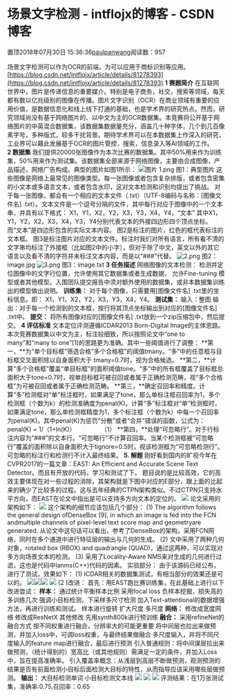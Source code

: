 
# 场景文字检测 - intflojx的博客 - CSDN博客


置顶2018年07月30日 15:36:36[paulpanwang](https://me.csdn.net/intflojx)阅读数：957


场景文字检测可以作为OCR的前端，为可以应用于商标识别等应用。
[https://blog.csdn.net/intflojx/article/details/81278393](https://blog.csdn.net/intflojx/article/details/81278393)
**1 赛题简介**
在互联网世界中，图片是传递信息的重要媒介。特别是电子商务，社交，搜索等领域，每天都有数以亿兆级别的图像在传播。图片文字识别（OCR）在商业领域有重要的应用价值，是数据信息化和线上线下打通的基础，也是学术界的研究热点。然而，研究领域尚没有基于网络图片的、以中文为主的OCR数据集。本竞赛将公开基于网络图片的中英混合数据集，该数据集数据量充分，涵盖几十种字体，几个到几百像素字号，多种版式，较多干扰背景。期待学术界可以在本数据集上作深入的研究，工业界可以藉此发展基于OCR的图片管控，搜索，信息录入等AI领域的工作。
**2 数据集**
我们提供20000张图像作为本次比赛的数据集。其中50%用来作为训练集，50%用来作为测试集。该数据集全部来源于网络图像，主要由合成图像，产品描述，网络广告构成。典型的图片如图1所示：
![图片 1.png](https://work.alibaba-inc.com/aliwork_tfs/g01_alibaba-inc_com/tfscom/TB1fz1tXY9YBuNjy0FgXXcxcXXa.tfsprivate.png)
图1：典型图片
这些图像是网络上最常见的图像类型。每一张图像或者包含复杂排版，或者包含密集的小文本或多语言文本，或者包含水印，这对文本检测和识别均提出了挑战。
对于每一张图像，都会有一个相应的文本文件（.txt）（UTF-8编码与名称：[图像文件名] .txt）。文本文件是一个逗号分隔的文件，其中每行对应于图像中的一个文本串，并具有以下格式：
X1，Y1，X2，Y2，X3，Y3，X4，Y4，“文本”
其中X1，Y1，Y2，X2，X3，X4，Y3，Y4分别代表文本的外接四边形四个顶点坐标。而“文本”是四边形包含的实际文本内容。
图2是标注的图片，红色的框代表标注的文本框。
图3是标注图片对应的文本文件。标注时我们对所有语言，所有看不清的文字串均标注了外接框（比如图2中的小字），但对于除了中文，英文以外的其它语言以及看不清的字符并未标注文本内容，而是以“\#\#\#”代替。
![2.png](https://work.alibaba-inc.com/aliwork_tfs/g01_alibaba-inc_com/tfscom/TB1cnOqXVuWBuNjSspnXXX1NVXa.tfsprivate.png)
图2：image.jpg
![3.png](https://work.alibaba-inc.com/aliwork_tfs/g01_alibaba-inc_com/tfscom/TB1qF1sX7yWBuNjy0FpXXassXXa.tfsprivate.png)
图3：image.txt
**3 任务描述**
网络图像的文本检测：
检测并定位图像中的文字行位置，允许使用其它数据集或者生成数据， 允许Fine-tuning 模型或者其他模型。入围团队提交报告中须对额外使用的数据集，或非本数据集训练出的模型做出说明。
**训练集：**
对于每个图像，只需要用[图像文件名] .txt里的坐标信息。即： X1，Y1，X2，Y2，X3，Y3，X4，Y4。
**测试集：**
输入：整图
输出：对于每一个检测到的文本框，按行将其顶点坐标输出到对应的[图像文件名] .txt中。
**提交：**
将所有图像对应的[图像文件名] .txt放到一个zip压缩包中，然后提交。
**4 评估标准**
文本定位评测遵循ICDAR2013 Born-Digital Image的主体思路。本次竞赛数据集以中文为主，标注较细致，所以按照论文中“one to many”和“many to one”[1]的思路更为准确。其中一些阈值进行了调整：
**第一，**为“单个目标框”筛选合格“多个合格框”的阈值tmany。“多”中的任意框与目标框交叉面积除以自身面积大于 tmany=0.7时，视为合格候选。
**第二，**计算“多个合格框”覆盖“单目标框”的面积阈值tone。“多”中的所有框覆盖了目标框总面积大于tone=0.7时，视单目标框可被召回或者属于正确检测范畴，视“多个合格框”为可被召回或者属于正确检测范畴。
**第三，**确定召回率和精度。计算“多”检测框对“单”标注框时，如果满足了tone，那么单标注框召回率为1，多个检测框（个数为k）的检测准确度为penal(K)。计算“多”标注框对“单”检测框时，如果满足tone，那么单检测框精度为1，多个标注框（个数为k）中每一个召回率为penal(K)。其中penal(K)为惩罚“分散”或者“合并”错误的函数，公式为：
penal(K) = 1/（1+ln(K)）               （1）
**第四，**处理“可忽略行”。对于行标注内容为“\#\#\#”的文本行。“可忽略行”不计算召回率。当某个检测框被“可忽略行”覆盖的面积除以自身面积大于tignore=0.5时，视该检测框为“可忽略检测行”。可忽略的标注行和检测行不计入最终结果。
**5. 解题**
刚好看到国内的旷视今年在CVPR2017的一篇文章：EAST: An Efficient and Accurate Scene Text Detector。而且有开放的代码，学习和测试了下。
题目说的是比较高效，它的高效主要体现在对一些过程的消除，其架构就是下图中对应的E部分，跟上面的比起来的确少了比较多的过程。这与去年经典的CTPN架构类似。不过CTPN只支持水平方向，而EAST在论文中指出是可以支持多方向文本的定位的。
![](https://ai2-s2-public.s3.amazonaws.com/figures/2016-11-08/1c4b1de61db4393a413958316773c656f8676694/1-Figure2-1.png)
论文采用的架构如下：
![](https://ai2-s2-public.s3.amazonaws.com/figures/2016-11-08/1c4b1de61db4393a413958316773c656f8676694/2-Figure3-1.png)
这个架构的细节应该包括几个部分：
(1) The algorithm follows the general design ofDenseBox [9], in which an image is fed into the FCN andmultiple channels of pixel-level text score map and geometryare generated. 从论文中这句话可以看出，参考了DenseBox的架构，采用FCN网络，同时在多个通道中进行特征层的输出与几何的生成。
(2) 文中采用了两种几何对象，rotated box (RBOX) and quadrangle (QUAD)，通过这两种，可以实现对多方向场景文本的检测。
(3) 采用了Locality-Aware NMS来对生成的几何进行过滤，这也是代码中lanms(C++)代码的因素。
实验部分：
由于该源码已经公布，进行了测试，效果如下：
(1) ICDAR相关的数据集测试，有相当部分的效果还是可以的。
![](https://img-blog.csdn.net/20180730152607446?watermark/2/text/aHR0cHM6Ly9ibG9nLmNzZG4ubmV0L2ludGZsb2p4/font/5a6L5L2T/fontsize/400/fill/I0JBQkFCMA==/dissolve/70)![](https://img-blog.csdn.net/20180730152659568?watermark/2/text/aHR0cHM6Ly9ibG9nLmNzZG4ubmV0L2ludGZsb2p4/font/5a6L5L2T/fontsize/400/fill/I0JBQkFCMA==/dissolve/70)![](https://img-blog.csdn.net/20180730152717466?watermark/2/text/aHR0cHM6Ly9ibG9nLmNzZG4ubmV0L2ludGZsb2p4/font/5a6L5L2T/fontsize/400/fill/I0JBQkFCMA==/dissolve/70)
![](https://img-blog.csdn.net/20180730153021586?watermark/2/text/aHR0cHM6Ly9ibG9nLmNzZG4ubmV0L2ludGZsb2p4/font/5a6L5L2T/fontsize/400/fill/I0JBQkFCMA==/dissolve/70)
(2 )改进：
首先：用EAST跑比赛训练集，在此基础上进行以下改进尝试：
**样本：**
通过统计平衡样本比例
采用focal loss
负样本挖掘，损失高的多训练几次
强调小目标检测，下采样多尺寸检测
加入Text-attentional的数据增强方法，再进行训练和测试。
样本进行旋转
扩大尺度
多尺度
**网络：**
修改成宽度网络
修改成ResNetX
其他修改
先用synth800k进行预训练
**融合：**
采用refineNet的融合方式
按不同权重进行融合，分辨率大的可能更重要
将中间层也拉出来做预测，并加入loss中，可调loss权重，与最终结果做融合
多尺度输入，并将不同尺度输入的feature map进行融合，最后进行预测
引入普通规则：将中间谋层拉出来做预测，（统计得到的）宽高比（或其他规则）需满足一定的条件，并加入Loss中，旨在提高准确率。
引入覆盖率概念：从浅层到高层不断做预测，观测预测的结果是否有前面检测小目标后面检测大目标的特性，从而指导应该采用哪些层做预测。
**输出：**
大目标检测单词
小目标检测文本线
![](https://img-blog.csdn.net/20180730153058150?watermark/2/text/aHR0cHM6Ly9ibG9nLmNzZG4ubmV0L2ludGZsb2p4/font/5a6L5L2T/fontsize/400/fill/I0JBQkFCMA==/dissolve/70)
![](https://img-blog.csdn.net/20180730152801823?watermark/2/text/aHR0cHM6Ly9ibG9nLmNzZG4ubmV0L2ludGZsb2p4/font/5a6L5L2T/fontsize/400/fill/I0JBQkFCMA==/dissolve/70)
![](https://img-blog.csdn.net/20180730152947297?watermark/2/text/aHR0cHM6Ly9ibG9nLmNzZG4ubmV0L2ludGZsb2p4/font/5a6L5L2T/fontsize/400/fill/I0JBQkFCMA==/dissolve/70)
评测结果：在1万张测试集，准确率:0.75,召回率：0.65

